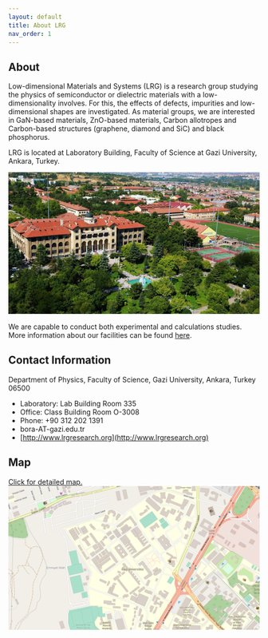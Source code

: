 ```yaml
---
layout: default
title: About LRG
nav_order: 1
---
```

## About

Low-dimensional Materials and Systems (LRG) is a research group studying the physics of semiconductor or dielectric materials with a low-dimensionality involves. For this, the effects of defects, impurities and low-dimensional shapes are investigated. As material groups, we are interested in GaN-based materials, ZnO-based materials, Carbon allotropes and Carbon-based structures (graphene, diamond and SiC) and black phosphorus. 

LRG is located at Laboratory Building, Faculty of Science at Gazi University, Ankara, Turkey.

![Image of Gazi University](../assets/images/gazi.png)

We are capable to conduct both experimental and calculations studies. More information about our facilities can be found [here](facilities.md).

## Contact Information

Department of Physics, Faculty of Science, Gazi University, Ankara, Turkey 06500
* Laboratory: Lab Building Room 335
* Office: Class Building Room O-3008
* Phone: +90 312 202 1391
* bora-AT-gazi.edu.tr
* [http://www.lrgresearch.org](http://www.lrgresearch.org)

## Map
[Click for detailed map.](https://www.openstreetmap.org/#map=16/39.9378/32.8159)
![Gazi Map](../assets/images/map.png)
